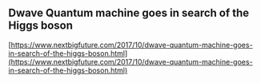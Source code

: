 ## Dwave Quantum machine goes in search of the Higgs boson
  
  [https://www.nextbigfuture.com/2017/10/dwave-quantum-machine-goes-in-search-of-the-higgs-boson.html](https://www.nextbigfuture.com/2017/10/dwave-quantum-machine-goes-in-search-of-the-higgs-boson.html)